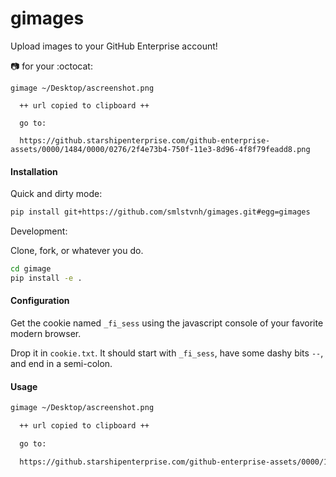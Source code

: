 gimages
=======

Upload images to your GitHub Enterprise account!

:camera: for your :octocat:

```
gimage ~/Desktop/ascreenshot.png

  ++ url copied to clipboard ++

  go to:

  https://github.starshipenterprise.com/github-enterprise-assets/0000/1484/0000/0276/2f4e73b4-750f-11e3-8d96-4f8f79feadd8.png
```

#### Installation

Quick and dirty mode:

```bash
pip install git+https://github.com/smlstvnh/gimages.git#egg=gimages
```

Development:

Clone, fork, or whatever you do.

```bash
cd gimage
pip install -e .
```

#### Configuration

Get the cookie named `_fi_sess` using the javascript console of your favorite modern browser.

Drop it in `cookie.txt`. It should start with `_fi_sess`, have some dashy bits `--`, and end in a semi-colon.

#### Usage
```bash
gimage ~/Desktop/ascreenshot.png

  ++ url copied to clipboard ++

  go to:

  https://github.starshipenterprise.com/github-enterprise-assets/0000/1484/0000/0276/2f4e73b4-750f-11e3-8d96-4f8f79feadd8.png

```
